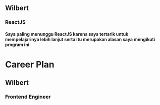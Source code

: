 ## Wilbert
### ReactJS
#### Saya paling menunggu ReactJS karena saya tertarik untuk mempelajarinya lebih lanjut serta itu merupakan alasan saya mengikuti program ini.

# Career Plan
## Wilbert
### Frontend Engineer